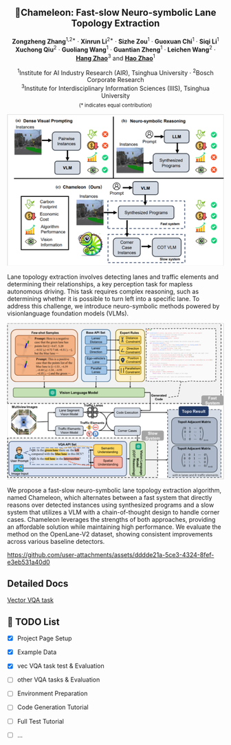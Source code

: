 <div align="center">
<h2>🦎Chameleon: Fast-slow Neuro-symbolic Lane Topology Extraction</h2>

**Zongzheng Zhang**<sup>1,2*</sup> · **Xinrun Li**<sup>2*</sup> · **Sizhe Zou**<sup>1</sup> · **Guoxuan Chi**<sup>1</sup> · **Siqi Li**<sup>1</sup> <br>
**Xuchong Qiu**<sup>2</sup> · **Guoliang Wang**<sup>1</sup> · **Guantian Zheng**<sup>1</sup> · **Leichen Wang**<sup>2</sup> · [**Hang Zhao**](https://hangzhaomit.github.io/)<sup>3</sup> and [**Hao Zhao**](https://sites.google.com/view/fromandto/)<sup>1</sup>

<sup>1</sup>Institute for AI Industry Research (AIR), Tsinghua University · <sup>2</sup>Bosch Corporate Research <br>
<sup>3</sup>Institute for Interdisciplinary Information Sciences (IIIS), Tsinghua University <br>
<sub>(* indicates equal contribution)</sub>

<!-- > **ICRA 2025** -->

</div>

<!-- >
[\[Arxiv\]](https://arxiv.org/abs/2401.06614) [\[Paper\]](https://arxiv.org/pdf/2401.06614.pdf) [\[Project Page\]](https://vveicao.github.io/projects/Motion2VecSets/) [\[Video\]](https://www.youtube.com/watch?v=VXI3y2o0SqY&ab_channel=MatthiasNiessner)
-->

![teaser](./assets/teaser.png)

<p>
    Lane topology extraction involves detecting lanes and traffic elements and determining their relationships, a key perception task for mapless autonomous driving. This task requires complex reasoning, such as determining whether it is possible to turn left into a specific lane. To address this challenge, we introduce neuro-symbolic methods powered by visionlanguage foundation models (VLMs).
</p>

![mainimage](./assets/main_pic.png)

<p>
 We propose a fast-slow neuro-symbolic lane topology extraction algorithm, named Chameleon, which alternates between a fast system that directly reasons over detected instances using synthesized programs and a slow system that utilizes a VLM with a chain-of-thought design to handle corner cases. Chameleon leverages the strengths of both approaches, providing an affordable solution while maintaining high performance. We evaluate the method on the OpenLane-V2 dataset, showing consistent improvements across various baseline detectors.
</p>

<!-- > https://github.com/OpenDriveLab/DriveLM/assets/103363891/67495435-4a32-4614-8d83-71b5c8b66443 -->

<!-- > above is old demo video. demo scene token: cc8c0bf57f984915a77078b10eb33198 -->

https://github.com/user-attachments/assets/dddde21a-5ce3-4324-8fef-e3eb531a40d0

<!-- > above is new demo video. demo scene token: cc8c0bf57f984915a77078b10eb33198 -->

## Detailed Docs

[Vector VQA task](./docs/VQA.md)


## 📌 TODO List
- [x] Project Page Setup 
- [x] Example Data
- [x] vec VQA task test & Evaluation
- [ ] other VQA tasks & Evaluation
- [ ] Environment Preparation
- [ ] Code Generation Tutorial
- [ ] Full Test Tutorial
- [ ] ...


